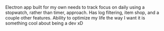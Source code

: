 Electron app built for my own needs to track focus on daily using a stopwatch, rather than timer, approach.
Has log filtering, item shop, and a couple other features. 
Ability to optimize my life the way I want it is something cool about being a dev xD
